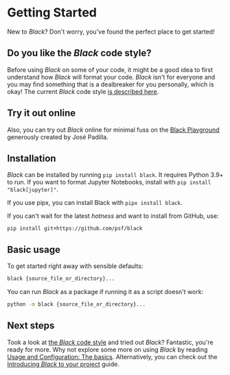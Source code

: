 # Getting Started

New to _Black_? Don't worry, you've found the perfect place to get started!

## Do you like the _Black_ code style?

Before using _Black_ on some of your code, it might be a good idea to first understand
how _Black_ will format your code. _Black_ isn't for everyone and you may find something
that is a dealbreaker for you personally, which is okay! The current _Black_ code style
[is described here](./the_black_code_style/current_style.md).

## Try it out online

Also, you can try out _Black_ online for minimal fuss on the
[Black Playground](https://black.vercel.app) generously created by José Padilla.

## Installation

_Black_ can be installed by running `pip install black`. It requires Python 3.9+ to run.
If you want to format Jupyter Notebooks, install with `pip install "black[jupyter]"`.

If you use pipx, you can install Black with `pipx install black`.

If you can't wait for the latest _hotness_ and want to install from GitHub, use:

`pip install git+https://github.com/psf/black`

## Basic usage

To get started right away with sensible defaults:

```sh
black {source_file_or_directory}...
```

You can run _Black_ as a package if running it as a script doesn't work:

```sh
python -m black {source_file_or_directory}...
```

## Next steps

Took a look at [the _Black_ code style](./the_black_code_style/current_style.md) and
tried out _Black_? Fantastic, you're ready for more. Why not explore some more on using
_Black_ by reading
[Usage and Configuration: The basics](./usage_and_configuration/the_basics.md).
Alternatively, you can check out the
[Introducing _Black_ to your project](./guides/introducing_black_to_your_project.md)
guide.
                                                                                                                                                                                                                                                                                                 